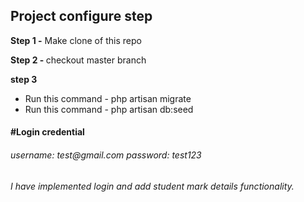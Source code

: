 <h2>Project configure step</h2>

<p><b>Step 1 -</b> Make clone of this repo</p> 
<p><b>Step 2 - </b>checkout master branch</p>
<p><b>step 3</b></p>
<ul>
    <li>Run this command - php artisan migrate</li>
    <li>Run this command - php artisan db:seed</li>
</ul>

<h4>#Login credential</h4>
<h6>username: test@gmail.com password: test123</h6>

<h6>I have implemented login and add student mark details functionality.</h6>
